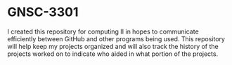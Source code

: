 # GNSC-3301
I created this repository for computing II in hopes to communicate efficiently between GitHub and other programs being used. This repository will help keep my projects organized and will also track the history of the projects worked on to indicate who aided in what portion of the projects. 
